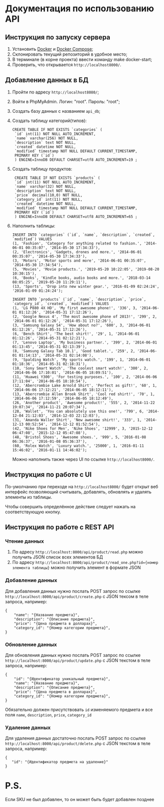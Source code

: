 # Документация по использованию API
## Инструкция по запуску сервера

1. Установить [Docker](https://docs.docker.com/engine/install/) и [Docker Compose](https://docs.docker.com/compose/install/);
2. Склонировать текущий репозиторий в удобное место;
3. В терминале (в корне проекта) ввести команду make docker-start;
4. Проверить, что открывается `http://localhost8000/`.

## Добавление данных в БД
1. Пройти по адресу `http://localhost8080/`;
2. Войти в PhpMyAdmin. Логин: "root". Пароль: "root";
3. Создать базу данных с названием `api_db`;
4. Создать таблицу категорий(типов):
   ```
   CREATE TABLE IF NOT EXISTS `categories` (
    `id` int(11) NOT NULL AUTO_INCREMENT,
    `name` varchar(256) NOT NULL,
    `description` text NOT NULL,
    `created` datetime NOT NULL,
    `modified` timestamp NOT NULL DEFAULT CURRENT_TIMESTAMP,
    PRIMARY KEY (`id`)
    ) ENGINE=InnoDB DEFAULT CHARSET=utf8 AUTO_INCREMENT=19 ;
   ```
5. Создать таблицу продуктов: 
   ```
    CREATE TABLE IF NOT EXISTS `products` (
    `id` int(11) NOT NULL AUTO_INCREMENT,
    `name` varchar(32) NOT NULL,
    `description` text NOT NULL,
    `price` decimal(10,0) NOT NULL,
    `category_id` int(11) NOT NULL,
    `created` datetime NOT NULL,
    `modified` timestamp NOT NULL DEFAULT CURRENT_TIMESTAMP,
    PRIMARY KEY (`id`)
    ) ENGINE=InnoDB DEFAULT CHARSET=utf8 AUTO_INCREMENT=65 ;
   ```

6. Наполнить таблицы:
   ```
   INSERT INTO `categories` (`id`, `name`, `description`, `created`, `modified`) VALUES
   (1, 'Fashion', 'Category for anything related to fashion.', '2014-06-01 00:35:07', '2014-05-30 17:34:33'),
   (2, 'Electronics', 'Gadgets, drones and more.', '2014-06-01 00:35:07', '2014-05-30 17:34:33'),
   (3, 'Motors', 'Motor sports and more', '2014-06-01 00:35:07', '2014-05-30 17:34:54'),
   (5, 'Movies', 'Movie products.', '2019-05-20 10:22:05', '2019-08-20 10:30:15'),
   (6, 'Books', 'Kindle books, audio books and more.', '2018-03-14 08:05:25', '2019-05-20 11:29:11'),
   (13, 'Sports', 'Drop into new winter gear.', '2016-01-09 02:24:24', '2016-01-09 01:24:24');
    ```
   ```
   INSERT INTO `products` (`id`, `name`, `description`, `price`, `category_id`, `created`, `modified`) VALUES
   (1, 'LG P880 4X HD', 'My first awesome phone!', '336', 3, '2014-06-01 01:12:26', '2014-05-31 17:12:26'),
   (2, 'Google Nexus 4', 'The most awesome phone of 2013!', '299', 2, '2014-06-01 01:12:26', '2014-05-31 17:12:26'),
   (3, 'Samsung Galaxy S4', 'How about no?', '600', 3, '2014-06-01 01:12:26', '2014-05-31 17:12:26'),
   (6, 'Bench Shirt', 'The best shirt!', '29', 1, '2014-06-01 01:12:26', '2014-05-31 02:12:21'),
   (7, 'Lenovo Laptop', 'My business partner.', '399', 2, '2014-06-01 01:13:45', '2014-05-31 02:13:39'),
   (8, 'Samsung Galaxy Tab 10.1', 'Good tablet.', '259', 2, '2014-06-01 01:14:13', '2014-05-31 02:14:08'),
   (9, 'Spalding Watch', 'My sports watch.', '199', 1, '2014-06-01 01:18:36', '2014-05-31 02:18:31'),
   (10, 'Sony Smart Watch', 'The coolest smart watch!', '300', 2, '2014-06-06 17:10:01', '2014-06-05 18:09:51'),
   (11, 'Huawei Y300', 'For testing purposes.', '100', 2, '2014-06-06 17:11:04', '2014-06-05 18:10:54'),
   (12, 'Abercrombie Lake Arnold Shirt', 'Perfect as gift!', '60', 1, '2014-06-06 17:12:21', '2014-06-05 18:12:11'),
   (13, 'Abercrombie Allen Brook Shirt', 'Cool red shirt!', '70', 1, '2014-06-06 17:12:59', '2014-06-05 18:12:49'),
   (26, 'Another product', 'Awesome product!', '555', 2, '2014-11-22 19:07:34', '2014-11-21 20:07:34'),
   (28, 'Wallet', 'You can absolutely use this one!', '799', 6, '2014-12-04 21:12:03', '2014-12-03 22:12:03'),
   (31, 'Amanda Waller Shirt', 'New awesome shirt!', '333', 1, '2014-12-13 00:52:54', '2014-12-12 01:52:54'),
   (42, 'Nike Shoes for Men', 'Nike Shoes', '12999', 3, '2015-12-12 06:47:08', '2015-12-12 05:47:08'),
   (48, 'Bristol Shoes', 'Awesome shoes.', '999', 5, '2016-01-08 06:36:37', '2016-01-08 05:36:37'),
   (60, 'Rolex Watch', 'Luxury watch.', '25000', 1, '2016-01-11 15:46:02', '2016-01-11 14:46:02');
   ```
   Можно наполнить также через UI по ссылке `http://localhost8000/`.


## Инструкция по работе с UI

По-умолчанию при переходе на `http://localhost8000/` будет открыт веб интерфейс 
позволяющий считывать, добавлять, обновлять и удалять элементы из таблицы.

Чтобы совершить определённое действие следует нажать на соответствующую кнопку.

## Инструкция по работе с REST API
### Чтение данных
1. По адресу `http://localhost:8000/api/product/read.php` можно получить JSON список
всех элементов БД
2. По адресу `http://localhost:8000/api/product/read_one.php?id={номер элемента таблицы}`
   можно получить элемент в формате JSON

### Добавление данных
Для добавления данных нужно послать POST запрос по ссылке `http://localhost:8000/api/product/create.php` с JSON тексом в теле запроса, например:

```
{
    "name": "{Название предмета}",
    "description": "{Описание предмета}",
    "price": "{Цена предмета в долларах}",
    "category_id": "{Номер категории предмета}",
}
```
### Обновление данных
Для обновления данных нужно послать POST запрос по ссылке `http://localhost:8000/api/product/update.php` с JSON текстом в теле запроса, например:
```
{
    "id": "{Идентификатор уникальный предмета}",
    "name": "{Название предмета}",
    "description": "{Описание предмета}",
    "price": "{Цена предмета в долларах}",
    "category_id": "{Номер категории предмета}",
}
```
Обязательно должен присутствовать `id` изменяемого предмета и все поля `name`, 
`description`, `price`, `category_id`

### Удаление данных
Для удаления данных достаточно послать POST запрос по ссылке `http://localhost:8000/api/product/delete.php` 
с JSON текстом в теле запроса, например:
```
{
   "id": "{Идентификатор предмета на удаление}"
}
```

# P.S.
Если SKU не был добавлен, то он может быть будет добавлен позднее